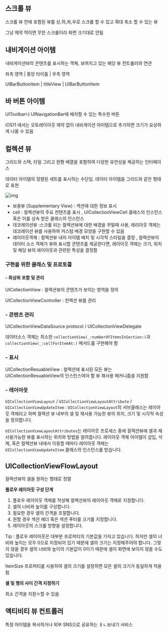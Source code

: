 ## 스크롤 뷰 

스크롤 뷰 안에 포함된 뷰를 상,하,좌,우로 스크롤 할 수 있고 확대 축소 할 수 있는 뷰 

그냥 제약 먹이면 무한 스크롤이라 화면 크기대로 안됨





## 내비게이션 아이템

내비게이션바의 콘텐츠를 표시하는 객체, 보여지고 있는 해당 뷰 컨트롤러와 연관 

좌측 영역			  	 |		중앙 타이틀 		| 		우측 영역

UIBarButtonItem   |   		titleView		|    UIBarButtonItem





## 바 버튼 아이템

UIToolbar나 UINavigationBar에 배치할 수 있는 특수한 버튼 

iOS11 에서는 오토레이아웃 제약 없이 내비게이션 아이템으로 추가하면 크기가 요상하게 나올 수 있음 



## 컬렉션 뷰

그리드와 스택, 타일 그리고 원형 배열을 포함하여 다양한 유연성을 제공하는 인터페이스 

데이터 아이템의 정렬된 세트를 표시하는 수단임. 데이터 아이템을 그리드와 같은 형태로 표현 

![img](https://cphinf.pstatic.net/mooc/20180226_245/1519581106824q1X98_PNG/135_1.png)

- 보충뷰 (Supplementary View) : 섹션에 대한 정보 표시
- cell : 컬렉션뷰의 주요 컨텐츠를 표시 , UICollectionViewCell 클래스의 인스턴스 혹은 이를 상속 받은 클래스의 인스턴스 
- 데코레이션뷰 :스크롤 되는 컬렉션뷰에 대한 배경을 꾸밀때 사용, 레리아웃 객체는 데코레이션 뷰를 사용하여 커스텀 배경 모양을 구현할 수 있음 
- 레이아웃객체 : 컬렉션뷰 내의 아이템 배치 및 시각적 스타일을 결정 , 컬렉션뷰의 데이터 소스 객체가 뷰와 표시할 콘텐츠를 제공한다면, 레이아웃 객체는 크기, 위치 및 해당 뷰의 레이아웃과 관련된 특성을 결정함 



### 구현을 위한 클래스 및 프로토콜

#### - 최상위 포함 및 관리

UICollectionView : 컬렉션뷰의 콘텐츠가 보이는 영역을 정의 

UICollectionViewController : 컨렉션 뷰를 관리 



### - 콘텐츠 관리

UICollectionViewDataSource protocol / UICollectionViewDelegate

 데이터소스 객체는 최소한 `collectionView(_:numberOfItemsInSection:)`과 `collectionView(_:cellForItemAt:)` 메서드를 구현해야 함

### - 표시

UICollectionResuableView : 컬렉션에 표시된 모든 뷰는 UICollectionResuableView의 인스턴스여야 함 뷰 재사용 메커니즘을 지원함



### - 레이아웃

`UICollectionViewLayout` / `UICollectionViewLayoutAttribute` / `UICollectionViewUpdateItem` : `UICollectionViewLayout`의 서브클래스는 레이아웃 객체라고 하며 컬렉션 뷰 내부의 셀 및 재사용 가능한 뷰의 위치, 크기 및 시각적 속성을 정의합니다. 

`UICollectionViewLayoutAttributes`는 레이아웃 프로세스 중에 컬렉션뷰에 셀과 재사용가능한 뷰를 표시하는 위치와 방법을 알려줍니다. 레이아웃 객체 아이템이 삽입, 삭제, 혹은 컬렉션뷰 내에서 이동할 때마다 레이아웃 객체는 `UICollectionViewUpdateItem` 클래스의 인스턴스를 받습니다.

###  

## **UICollectionViewFlowLayout**

컬렉션뷰의 셀을 원하는 형태로 정렬 



**플로우 레이아웃 구성 단계**

1. 플로우 레이아웃 객체를 작성해 컬렉션뷰의 레이아웃 객체로 지정합니다.
2. 셀의 너비와 높이를 구성합니다.
3. 필요한 경우 셀의 간격을 조절합니다.
4. 원할 경우 섹션 헤더 혹은 섹션 푸터를 크기를 지정합니다.
5. 레이아웃의 스크롤 방향을 설정합니다.

Tip : 플로우 레이아웃은 대부분 프로퍼티의 기본값을 가지고 있습니다. 하지만 셀의 너비와 높이는 모두 0으로 지정되어 있기 때문에 셀의 크기는 지정해주어야 합니다. 그렇지 않을 경우 셀의 너비와 높이의 기본값이 0이기 때문에 셀이 화면에 보이지 않을 수도 있습니다.



ItemSize 프로퍼티를 사용하여 셀의 크기를 설정하면 모든 셀의 크기가 동일하게 적용됨

**셀 및 행의 사이 간격 지정하기**

최소 간격을 지젇ㅇ할 수 있음 





## 액티비티 뷰 컨트롤러

특정 아이템을 복사하거나 외부 SNS으로 공유하는 ㅐㄴ보내기 서비스 